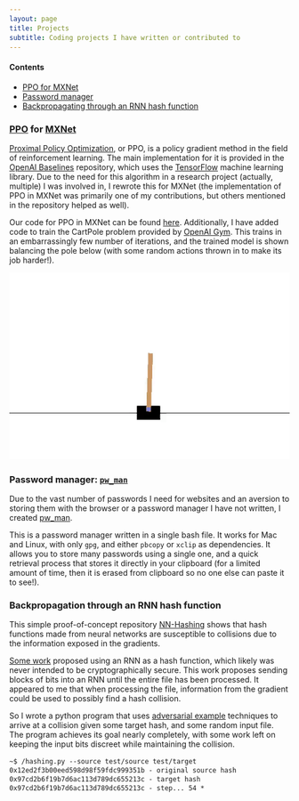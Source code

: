 ```yaml
---
layout: page
title: Projects
subtitle: Coding projects I have written or contributed to
---
```


#### Contents
- <a href="#ppo-for-mxner">PPO for MXNet</a>
- <a href="#password-manager-pw_man">Password manager</a>
- <a href="#backpropagation-through-an-rnn-hash-function">Backpropagating through an RNN hash function</a>

### [PPO](https://openai.com/blog/openai-baselines-ppo/) for [MXNet](https://mxnet.apache.org)
[Proximal Policy Optimization](https://openai.com/blog/openai-baselines-ppo/), or PPO,
is a policy gradient method in the field of reinforcement learning. The main 
implementation for it is provided in the [OpenAI Baselines](https://github.com/openai/baselines) repository, which uses the [TensorFlow](https://www.tensorflow.org/) machine learning
library. Due to the need for this algorithm in a research project (actually, multiple) I was involved in, I rewrote this for
MXNet (the implementation of PPO in MXNet was primarily one of my contributions, but others mentioned in the repository helped as well).

Our code for PPO in MXNet can be found [here](https://github.com/FoConrad/PPO-MxNet). 
Additionally, I have added code to train the CartPole problem provided by
[OpenAI Gym](https://gym.openai.com/). This trains in an embarrassingly few number of
iterations, and the trained model is shown balancing the pole below (with some
random actions thrown in to make its job harder!).


<img src='/img/cartpole.gif' class='center-img' alt='CartPole'>


### Password manager: [`pw_man`](https://github.com/FoConrad/pw_man)
Due to the vast number of passwords I need for websites and an aversion
to storing them with the browser or a password manager I have not written, 
I created [pw_man](https://github.com/FoConrad/pw_man).

This is a password manager written in a single bash file. It works for Mac 
and Linux, with only `gpg`, and either `pbcopy` or `xclip` as dependencies. It 
allows you to store many passwords using a single one, and a quick retrieval process that stores it directly in your clipboard (for a limited amount of time, then it is erased from clipboard so no one else can paste it to see!).


### Backpropagation through an RNN hash function
This simple proof-of-concept repository [NN-Hashing](https://github.com/FoConrad/NN-hashing) shows that hash functions made from neural networks are susceptible to collisions due to the information exposed in the gradients.

[Some work](https://www.researchgate.net/publication/310624366_Hash_function_generation_by_neural_network) proposed using an RNN as a hash function, which likely was never intended to be cryptographically secure. This work proposes sending blocks of bits into an RNN until the entire file has been processed. It appeared to me that when processing the file, information from the gradient could be used to possibly find a hash collision.

So I wrote a python program that uses [adversarial example](https://medium.com/@ml.at.berkeley/tricking-neural-networks-create-your-own-adversarial-examples-a61eb7620fd8)  techniques to arrive at a collision given some target hash, and some random input file. The program achieves its goal nearly completely, with some work left on keeping the input bits discreet while maintaining the collision.

```
~$ /hashing.py --source test/source test/target
0x12ed2f3b00eed598d98f59fdc999351b - original source hash
0x97cd2b6f19b7d6ac113d789dc655213c - target hash
0x97cd2b6f19b7d6ac113d789dc655213c - step... 54 *
```

